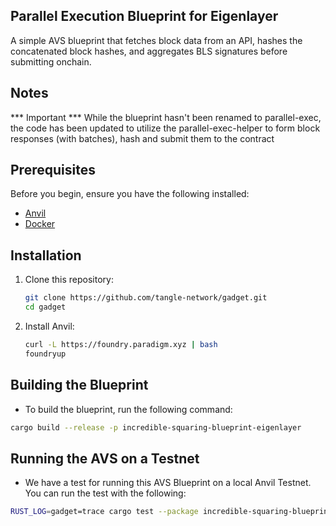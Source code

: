 ## Parallel Execution Blueprint for Eigenlayer

A simple AVS blueprint that fetches block data from an API, hashes the concatenated block hashes, and aggregates BLS signatures before submitting onchain.

## Notes
*** Important ***
While the blueprint hasn't been renamed to parallel-exec, the code has been updated to utilize the parallel-exec-helper to form block responses (with batches), hash and submit them to the contract

## Prerequisites

Before you begin, ensure you have the following installed:

- [Anvil](https://book.getfoundry.sh/anvil/)
- [Docker](https://www.docker.com/get-started)

## Installation

1. Clone this repository:
   ```bash
   git clone https://github.com/tangle-network/gadget.git
   cd gadget
   ```
   
2. Install Anvil:
   ```bash
   curl -L https://foundry.paradigm.xyz | bash
   foundryup
   ```

## Building the Blueprint

- To build the blueprint, run the following command:

```bash
cargo build --release -p incredible-squaring-blueprint-eigenlayer
```

## Running the AVS on a Testnet

- We have a test for running this AVS Blueprint on a local Anvil Testnet. You can run the test with the following:

```bash
RUST_LOG=gadget=trace cargo test --package incredible-squaring-blueprint-eigenlayer test_eigenlayer_incredible_squaring_blueprint -- --nocapture
```
